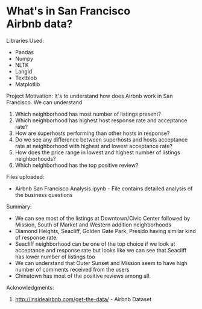 # What's in  San Francisco Airbnb data?
Libraries Used:
- Pandas
- Numpy
- NLTK
- Langid
- Textblob
- Matplotlib

Project Motivation:
It's to understand how does Airbnb work in San Francisco. We can understand 
1. Which neighborhood has most number of listings present?
2. Which neighborhood has highest host response rate and acceptance rate?
3. How are superhosts performing than other hosts in response?
4. Do we see any difference between superhosts and hosts acceptance rate at neighborhood with highest and lowest acceptance rate?
5. How does the price range in lowest and highest number of listings neighborhoods?
6. Which neighborhood has the top positive review?

Files uploaded:

- Airbnb San Francisco Analysis.ipynb - File contains detailed analysis of the business questions

Summary:

- We can see most of the listings at Downtown/Civic Center followed by Mission, South of Market and Western addition neighborhoods
- Diamond Heights, Seacliff, Golden Gate Park, Presido having similar kind of response rate.
- Seacliff neighborhood can be one of the top choice if we look at acceptance and response rate but looks like we can see that Seacliff has lower number of listings too
- We can understand that Outer Sunset and Mission seem to have high number of comments received from the users
- Chinatown has most of the positive reviews among all.

Acknowledgments:
1. http://insideairbnb.com/get-the-data/ - Airbnb Dataset




